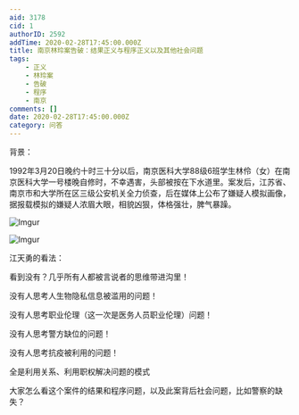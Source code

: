 ```yaml
---
aid: 3178
cid: 1
authorID: 2592
addTime: 2020-02-28T17:45:00.000Z
title: 南京林玲案告破：结果正义与程序正义以及其他社会问题
tags:
    - 正义
    - 林玲案
    - 告破
    - 程序
    - 南京
comments: []
date: 2020-02-28T17:45:00.000Z
category: 问答
---
```


背景：

1992年3月20日晚约十时三十分以后，南京医科大学88级6班学生林伶（女）在南京医科大学一号楼晚自修时，不幸遇害，头部被按在下水道里。案发后，江苏省、南京市和大学所在区三级公安机关全力侦查，后在媒体上公布了嫌疑人模拟画像，据报载模拟的嫌疑人浓眉大眼，相貌凶狠，体格强壮，脾气暴躁。

![Imgur](https://i.imgur.com/6wfY04H.jpg)

![Imgur](https://i.imgur.com/T8M71OQ.jpg)

江天勇的看法：

看到没有？几乎所有人都被言说者的思维带进沟里！

没有人思考人生物隐私信息被滥用的问题！

没有人思考职业伦理（这一次是医务人员职业伦理）问题！

没有人思考警方缺位的问题！

没有人思考抗疫被利用的问题！

全是利用关系、利用职权解决问题的模式

大家怎么看这个案件的结果和程序问题，以及此案背后社会问题，比如警察的缺失？
